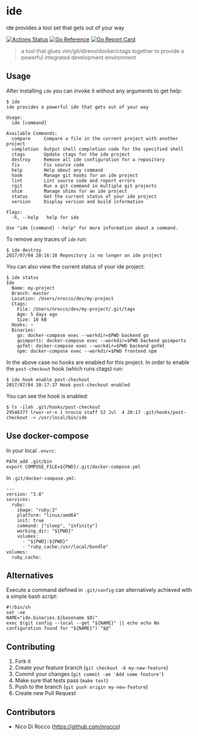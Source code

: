 # ide

ide provides a tool set that gets out of your way

[![Actions Status](https://github.com/nrocco/ide/actions/workflows/master.yml/badge.svg)](https://github.com/nrocco/ide/actions/workflows/master.yml)
[![Go Reference](https://pkg.go.dev/badge/github.com/nrocco/ide.svg)](https://pkg.go.dev/github.com/nrocco/ide)
[![Go Report Card](https://goreportcard.com/badge/github.com/nrocco/ide)](https://goreportcard.com/report/github.com/nrocco/ide)

> a tool that glues vim/git/direnv/docker/ctags together to provide a powerful
> integrated development environment

## Usage

After installing `ide` you can invoke it without any arguments to get help:

    $ ide
    ide provides a powerful ide that gets out of your way

    Usage:
      ide [command]

    Available Commands:
      compare     Compare a file in the current project with another project
      completion  Output shell completion code for the specified shell
      ctags       Update ctags for the ide project
      destroy     Remove all ide configuration for a repository
      fix         Fix source code
      help        Help about any command
      hook        Manage git hooks for an ide project
      lint        Lint source code and report errors
      rgit        Run a git command in multiple git projects
      shim        Manage shims for an ide project
      status      Get the current status of your ide project
      version     Display version and build information

    Flags:
      -h, --help   help for ide

    Use "ide [command] --help" for more information about a command.

To remove any traces of `ide` run:

    $ ide destroy
    2017/07/04 20:16:18 Repository is no longer an ide project

You can also view the current status of your ide project:

    $ ide status
    Ide
      Name: my-project
      Branch: master
      Location: /Users/nrocco/dev/my-project
      Ctags:
        File: /Users/nrocco/dev/my-project/.git/tags
        Age: 5 days ago
        Size: 18 kB
      Hooks: ~
      Binaries:
        go: docker-compose exec --workdir=$PWD backend go
        goimports: docker-compose exec --workdir=$PWD backend goimports
        gofmt: docker-compose exec --workdir=$PWD backend gofmt
        npm: docker-compose exec --workdir=$PWD frontend npm

In the above case no hooks are enabled for this project. In order to enable
the `post-checkout` hook (which runs ctags) run:

    $ ide hook enable post-checkout
    2017/07/04 20:17:37 Hook post-checkout enabled

You can see the hook is enabled:

    $ ls -ilah .git/hooks/post-checkout
    29546377 lrwxr-xr-x 1 nrocco staff 52 Jul  4 20:17 .git/hooks/post-checkout -> /usr/local/bin/ide

## Use docker-compose

In your local `.envrc`:

    PATH_add .git/bin
    export COMPOSE_FILE=${PWD}/.git/docker-compose.yml

In `.git/docker-compose.yml`:

    ---
    version: "3.8"
    services:
      ruby:
        image: "ruby:3"
        platform: "linux/amd64"
        init: true
        command: ["sleep", "infinity"]
        working_dir: "${PWD}"
        volumes:
          - "${PWD}:${PWD}"
          - "ruby_cache:/usr/local/bundle"
    volumes:
      ruby_cache:


## Alternatives

Execute a command defined in `.git/config` can alternatively achieved with a
simple bash script:

    #!/bin/sh
    set -xe
    NAME="ide.binaries.$(basename $0)"
    exec $(git config --local --get "${NAME}" || echo echo No configuration found for "${NAME}") "$@"

## Contributing

1. Fork it
2. Create your feature branch (`git checkout -b my-new-feature`)
3. Commit your changes (`git commit -am 'Add some feature'`)
4. Make sure that tests pass (`make test`)
5. Push to the branch (`git push origin my-new-feature`)
6. Create new Pull Request

## Contributors

- Nico Di Rocco (https://github.com/nrocco)
